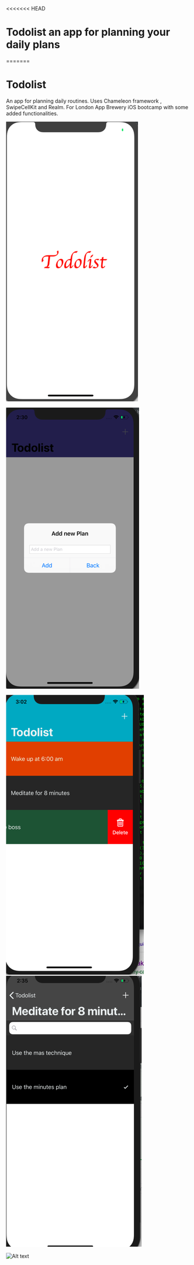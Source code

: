 <<<<<<< HEAD
# Todolist an app for planning your daily plans 
=======
# Todolist
An app for planning daily routines. Uses Chameleon framework , SwipeCellKit and Realm. For London App Brewery iOS bootcamp with some added functionalities. 

!["Launch screen for the app motivated by ebbay iOS app launchsreen"](/images/im1.png?raw=true "Optional Title")

![Alt text](/images/im2.png?raw=true "Optional Title")

![Alt text](/images/im3.png?raw=true "Optional Title")
![Alt text](/images/im4.png?raw=true "Optional Title")


![Alt text](/images/cap.gif?raw=true "Optional Title")
